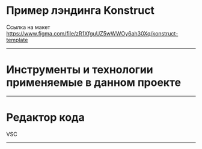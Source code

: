 # Пример лэндинга Konstruct
Ссылка на макет https://www.figma.com/file/zR1XfguUZ5wWWOy6ah30Xq/konstruct-template
____
# Инструменты и технологии применяемые в данном проекте
____
# Редактор кода
VSC
____
